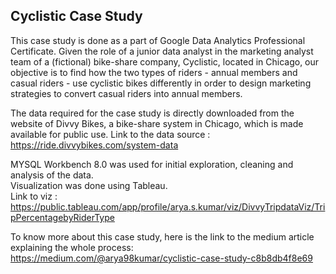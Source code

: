 ## Cyclistic Case Study
This case study is done as a part of Google Data Analytics Professional Certificate. Given the role of a junior data analyst in the marketing analyst team of a (fictional) bike-share company, Cyclistic, located in Chicago, our objective is to find how the two types of riders - annual members and casual riders - use cyclistic bikes differently in order to design marketing strategies to convert casual riders into annual members.


The data required for the case study is directly downloaded from the website of Divvy Bikes, a bike-share system in Chicago, which is made available for public use.
Link to the data source : https://ride.divvybikes.com/system-data


MYSQL Workbench 8.0 was used for initial exploration, cleaning and analysis of the data.  
Visualization was done using Tableau.  
Link to viz : https://public.tableau.com/app/profile/arya.s.kumar/viz/DivvyTripdataViz/TripPercentagebyRiderType

To know more about this case study, here is the link to the medium article explaining the whole process:
https://medium.com/@arya98kumar/cyclistic-case-study-c8b8db4f8e69
